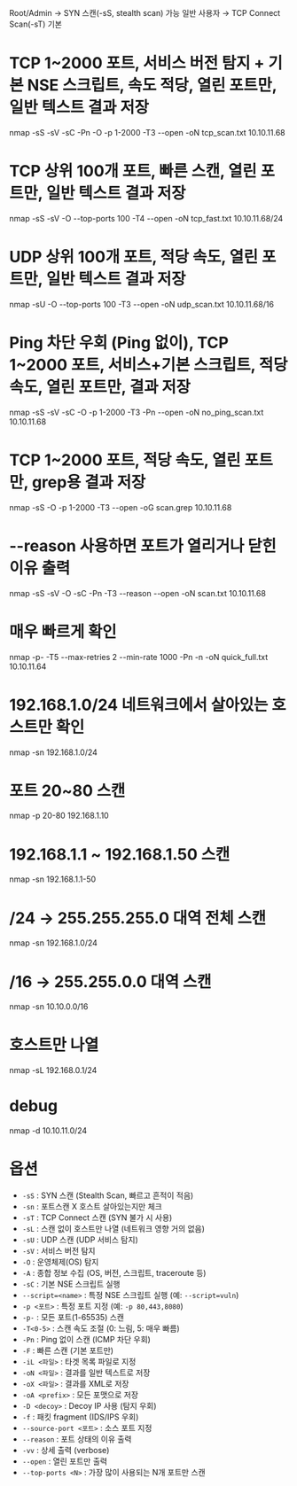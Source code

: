 Root/Admin → SYN 스캔(-sS, stealth scan) 가능
일반 사용자 → TCP Connect Scan(-sT) 기본

# TCP 1~2000 포트, 서비스 버전 탐지 + 기본 NSE 스크립트, 속도 적당, 열린 포트만, 일반 텍스트 결과 저장

nmap -sS -sV -sC -Pn -O -p 1-2000 -T3 --open -oN tcp_scan.txt 10.10.11.68

# TCP 상위 100개 포트, 빠른 스캔, 열린 포트만, 일반 텍스트 결과 저장

nmap -sS -sV -O --top-ports 100 -T4 --open -oN tcp_fast.txt 10.10.11.68/24

# UDP 상위 100개 포트, 적당 속도, 열린 포트만, 일반 텍스트 결과 저장

nmap -sU -O --top-ports 100 -T3 --open -oN udp_scan.txt 10.10.11.68/16

# Ping 차단 우회 (Ping 없이), TCP 1~2000 포트, 서비스+기본 스크립트, 적당 속도, 열린 포트만, 결과 저장

nmap -sS -sV -sC -O -p 1-2000 -T3 -Pn --open -oN no_ping_scan.txt 10.10.11.68

# TCP 1~2000 포트, 적당 속도, 열린 포트만, grep용 결과 저장

nmap -sS -O -p 1-2000 -T3 --open -oG scan.grep 10.10.11.68

# --reason 사용하면 포트가 열리거나 닫힌 이유 출력

nmap -sS -sV -O -sC -Pn -T3 --reason --open -oN scan.txt 10.10.11.68

# 매우 빠르게 확인

nmap -p- -T5 --max-retries 2 --min-rate 1000 -Pn -n -oN quick_full.txt 10.10.11.64

# 192.168.1.0/24 네트워크에서 살아있는 호스트만 확인

nmap -sn 192.168.1.0/24

# 포트 20~80 스캔

nmap -p 20-80 192.168.1.10

# 192.168.1.1 ~ 192.168.1.50 스캔

nmap -sn 192.168.1.1-50

# /24 → 255.255.255.0 대역 전체 스캔

nmap -sn 192.168.1.0/24

# /16 → 255.255.0.0 대역 스캔

nmap -sn 10.10.0.0/16

# 호스트만 나열

nmap -sL 192.168.0.1/24

# debug

nmap -d 10.10.11.0/24

# 옵션

- `-sS` : SYN 스캔 (Stealth Scan, 빠르고 흔적이 적음)
- `-sn` : 포트스캔 X 호스트 살아있는지만 체크
- `-sT` : TCP Connect 스캔 (SYN 불가 시 사용)
- `-sL` : 스캔 없이 호스트만 나열 (네트워크 영향 거의 없음)
- `-sU` : UDP 스캔 (UDP 서비스 탐지)
- `-sV` : 서비스 버전 탐지
- `-O` : 운영체제(OS) 탐지
- `-A` : 종합 정보 수집 (OS, 버전, 스크립트, traceroute 등)
- `-sC` : 기본 NSE 스크립트 실행
- `--script=<name>` : 특정 NSE 스크립트 실행 (예: `--script=vuln`)
- `-p <포트>` : 특정 포트 지정 (예: `-p 80,443,8080`)
- `-p-` : 모든 포트(1-65535) 스캔
- `-T<0-5>` : 스캔 속도 조절 (0: 느림, 5: 매우 빠름)
- `-Pn` : Ping 없이 스캔 (ICMP 차단 우회)
- `-F` : 빠른 스캔 (기본 포트만)
- `-iL <파일>` : 타겟 목록 파일로 지정
- `-oN <파일>` : 결과를 일반 텍스트로 저장
- `-oX <파일>` : 결과를 XML로 저장
- `-oA <prefix>` : 모든 포맷으로 저장
- `-D <decoy>` : Decoy IP 사용 (탐지 우회)
- `-f` : 패킷 fragment (IDS/IPS 우회)
- `--source-port <포트>` : 소스 포트 지정
- `--reason` : 포트 상태의 이유 출력
- `-vv` : 상세 출력 (verbose)
- `--open` : 열린 포트만 출력
- `--top-ports <N>` : 가장 많이 사용되는 N개 포트만 스캔
